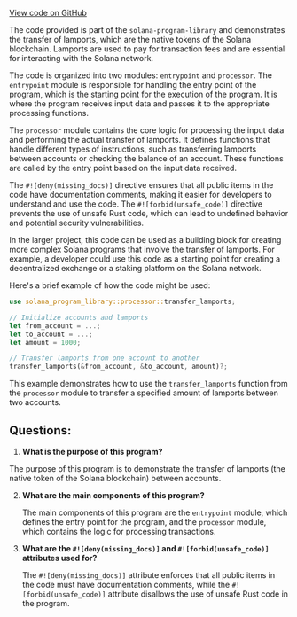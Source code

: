 [View code on GitHub](https://github.com/solana-labs/solana-program-library/examples/rust/transfer-lamports/src/lib.rs)

The code provided is part of the `solana-program-library` and demonstrates the transfer of lamports, which are the native tokens of the Solana blockchain. Lamports are used to pay for transaction fees and are essential for interacting with the Solana network.

The code is organized into two modules: `entrypoint` and `processor`. The `entrypoint` module is responsible for handling the entry point of the program, which is the starting point for the execution of the program. It is where the program receives input data and passes it to the appropriate processing functions.

The `processor` module contains the core logic for processing the input data and performing the actual transfer of lamports. It defines functions that handle different types of instructions, such as transferring lamports between accounts or checking the balance of an account. These functions are called by the entry point based on the input data received.

The `#![deny(missing_docs)]` directive ensures that all public items in the code have documentation comments, making it easier for developers to understand and use the code. The `#![forbid(unsafe_code)]` directive prevents the use of unsafe Rust code, which can lead to undefined behavior and potential security vulnerabilities.

In the larger project, this code can be used as a building block for creating more complex Solana programs that involve the transfer of lamports. For example, a developer could use this code as a starting point for creating a decentralized exchange or a staking platform on the Solana network.

Here's a brief example of how the code might be used:

```rust
use solana_program_library::processor::transfer_lamports;

// Initialize accounts and lamports
let from_account = ...;
let to_account = ...;
let amount = 1000;

// Transfer lamports from one account to another
transfer_lamports(&from_account, &to_account, amount)?;
```

This example demonstrates how to use the `transfer_lamports` function from the `processor` module to transfer a specified amount of lamports between two accounts.
## Questions: 
 1. **What is the purpose of this program?**

   The purpose of this program is to demonstrate the transfer of lamports (the native token of the Solana blockchain) between accounts.

2. **What are the main components of this program?**

   The main components of this program are the `entrypoint` module, which defines the entry point for the program, and the `processor` module, which contains the logic for processing transactions.

3. **What are the `#![deny(missing_docs)]` and `#![forbid(unsafe_code)]` attributes used for?**

   The `#![deny(missing_docs)]` attribute enforces that all public items in the code must have documentation comments, while the `#![forbid(unsafe_code)]` attribute disallows the use of unsafe Rust code in the program.